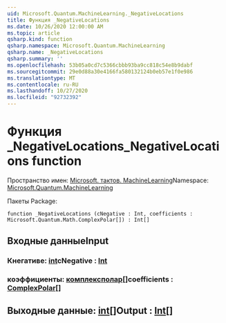 ```yaml
---
uid: Microsoft.Quantum.MachineLearning._NegativeLocations
title: Функция _NegativeLocations
ms.date: 10/26/2020 12:00:00 AM
ms.topic: article
qsharp.kind: function
qsharp.namespace: Microsoft.Quantum.MachineLearning
qsharp.name: _NegativeLocations
qsharp.summary: ''
ms.openlocfilehash: 53b05a0cd7c5366cbbb93ba9cc818c54e8b9dabf
ms.sourcegitcommit: 29e0d88a30e4166fa580132124b0eb57e1f0e986
ms.translationtype: MT
ms.contentlocale: ru-RU
ms.lasthandoff: 10/27/2020
ms.locfileid: "92732392"
---
```

# <a name="_negativelocations-function"></a><span data-ttu-id="ff395-102">Функция _NegativeLocations</span><span class="sxs-lookup"><span data-stu-id="ff395-102">_NegativeLocations function</span></span>

<span data-ttu-id="ff395-103">Пространство имен: [Microsoft. тактов. MachineLearning](xref:Microsoft.Quantum.MachineLearning)</span><span class="sxs-lookup"><span data-stu-id="ff395-103">Namespace: [Microsoft.Quantum.MachineLearning](xref:Microsoft.Quantum.MachineLearning)</span></span>

<span data-ttu-id="ff395-104">Пакеты [](https://nuget.org/packages/)</span><span class="sxs-lookup"><span data-stu-id="ff395-104">Package: [](https://nuget.org/packages/)</span></span>




```qsharp
function _NegativeLocations (cNegative : Int, coefficients : Microsoft.Quantum.Math.ComplexPolar[]) : Int[]
```


## <a name="input"></a><span data-ttu-id="ff395-105">Входные данные</span><span class="sxs-lookup"><span data-stu-id="ff395-105">Input</span></span>

### <a name="cnegative--int"></a><span data-ttu-id="ff395-106">Кнегативе: [int](xref:microsoft.quantum.lang-ref.int)</span><span class="sxs-lookup"><span data-stu-id="ff395-106">cNegative : [Int](xref:microsoft.quantum.lang-ref.int)</span></span>




### <a name="coefficients--complexpolar"></a><span data-ttu-id="ff395-107">коэффициенты: [комплексполар](xref:Microsoft.Quantum.Math.ComplexPolar)[]</span><span class="sxs-lookup"><span data-stu-id="ff395-107">coefficients : [ComplexPolar](xref:Microsoft.Quantum.Math.ComplexPolar)[]</span></span>





## <a name="output--int"></a><span data-ttu-id="ff395-108">Выходные данные: [int](xref:microsoft.quantum.lang-ref.int)[]</span><span class="sxs-lookup"><span data-stu-id="ff395-108">Output : [Int](xref:microsoft.quantum.lang-ref.int)[]</span></span>

